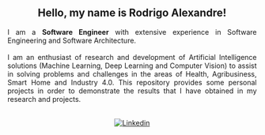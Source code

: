 <div align="center">
<h2>Hello, my name is Rodrigo Alexandre!</h2>

<div align="justify">

I am a **Software Engineer** with extensive experience in Software Engineering and Software Architecture.
<br><br>
I am an enthusiast of research and development of Artificial Intelligence solutions (Machine Learning, Deep Learning and Computer Vision) to assist in solving problems and challenges in the areas of Health, Agribusiness, Smart Home and Industry 4.0. This repository provides some personal projects in order to demonstrate the results that I have obtained in my research and projects.
<br><br>

<div align="center">

[![Linkedin](https://img.shields.io/badge/linkedin-%230077B5.svg?style=for-the-badge&logo=linkedin&logoColor=white)](https://www.linkedin.com/in/rodrigosantos1981)
